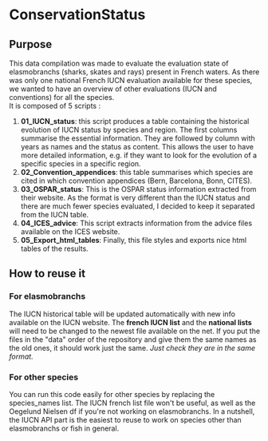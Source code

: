 # ConservationStatus
## Purpose
This data compilation was made to evaluate the evaluation state of elasmobranchs (sharks, skates and rays) present in French waters. As there was only one national French IUCN evaluation available for these species, we wanted to have an overview of other evaluations (IUCN and conventions) for all the species.    
It is composed of 5 scripts :  
1. **01_IUCN_status**: this script produces a table containing the historical evolution of IUCN status by species and region. The first columns summarise the essential information. They are followed by column with years as names and the status as content. This allows the user to have more detailed information, e.g. if they want to look for the evolution of a specific species in a specific region.  
2. **02_Convention_appendices**: this table summarises which species are cited in which convention appendices (Bern, Barcelona, Bonn, CITES).  
3. **03_OSPAR_status**: This is the OSPAR status information extracted from their website. As the format is very different than the IUCN status and there are much fewer species evaluated, I decided to keep it separated from the IUCN table.  
4. **04_ICES_advice**: This script extracts information from the advice files available on the ICES website.  
5. **05_Export_html_tables**: Finally, this file styles and exports nice html tables of the results.  

## How to reuse it
### For elasmobranchs
The IUCN historical table will be updated automatically with new info available on the IUCN website. The **french IUCN list** and the **national lists** will need to be changed to the newest file available on the net. If you put the files in the "data" order of the repository and give them the same names as the old ones, it should work just the same. *Just check they are in the same format.*

### For other species
You can run this code easily for other species by replacing the species_names list. The IUCN french list file won't be useful, as well as the Oegelund Nielsen df if you're not working on elasmobranchs. In a nutshell, the IUCN API part is the easiest to reuse to work on species other than elasmobranchs or fish in general.
